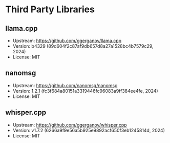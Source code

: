 # Third Party Libraries

## llama.cpp

- Upstream: https://github.com/ggerganov/llama.cpp
- Version: b4329 (89d604f2c87af9db657d8a27a1528bc4b7579c29, 2024)
- License: MIT

## nanomsg

- Upstream: https://github.com/nanomsg/nanomsg
- Version: 1.2.1 (fc3f684a80151a3319446fc96083a9ff384ee4fe, 2024)
- License: MIT

## whisper.cpp

- Upstream: https://github.com/ggerganov/whisper.cpp
- Version: v1.7.2 (6266a9f9e56a5b925e9892acf650f3eb1245814d, 2024)
- License: MIT
